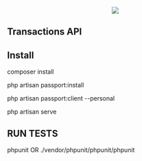 <p align="center"><img src="https://laravel.com/assets/img/components/logo-laravel.svg"></p>

## Transactions API

## Install
composer install

php artisan passport:install

php artisan passport:client --personal

php artisan serve

## RUN TESTS
phpunit OR ./vendor/phpunit/phpunit/phpunit